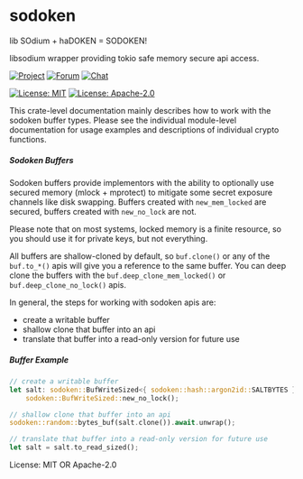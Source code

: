 # sodoken

lib SOdium + haDOKEN = SODOKEN!

libsodium wrapper providing tokio safe memory secure api access.

[![Project](https://img.shields.io/badge/project-holochain-blue.svg?style=flat-square)](http://holochain.org/)
[![Forum](https://img.shields.io/badge/chat-forum%2eholochain%2enet-blue.svg?style=flat-square)](https://forum.holochain.org)
[![Chat](https://img.shields.io/badge/chat-chat%2eholochain%2enet-blue.svg?style=flat-square)](https://chat.holochain.org)

[![License: MIT](https://img.shields.io/badge/License-MIT-blue.svg)](https://opensource.org/licenses/MIT)
[![License: Apache-2.0](https://img.shields.io/badge/License-Apache%202.0-blue.svg)](https://www.apache.org/licenses/LICENSE-2.0)

This crate-level documentation mainly describes how to work with the
sodoken buffer types. Please see the individual module-level documentation
for usage examples and descriptions of individual crypto functions.

##### Sodoken Buffers

Sodoken buffers provide implementors with the ability to optionally
use secured memory (mlock + mprotect) to mitigate some secret exposure
channels like disk swapping. Buffers created with `new_mem_locked`
are secured, buffers created with `new_no_lock` are not.

Please note that on most systems, locked memory is a finite resource,
so you should use it for private keys, but not everything.

All buffers are shallow-cloned by default, so `buf.clone()` or any of the
`buf.to_*()` apis will give you a reference to the same buffer. You
can deep clone the buffers with the `buf.deep_clone_mem_locked()` or
`buf.deep_clone_no_lock()` apis.

In general, the steps for working with sodoken apis are:
- create a writable buffer
- shallow clone that buffer into an api
- translate that buffer into a read-only version for future use

##### Buffer Example

```rust
// create a writable buffer
let salt: sodoken::BufWriteSized<{ sodoken::hash::argon2id::SALTBYTES }> =
    sodoken::BufWriteSized::new_no_lock();

// shallow clone that buffer into an api
sodoken::random::bytes_buf(salt.clone()).await.unwrap();

// translate that buffer into a read-only version for future use
let salt = salt.to_read_sized();
```

License: MIT OR Apache-2.0
